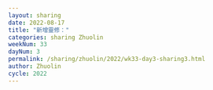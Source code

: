 ```yaml
---
layout: sharing
date: 2022-08-17
title: "新增靈修："
categories: sharing Zhuolin
weekNum: 33
dayNum: 3
permalink: /sharing/zhuolin/2022/wk33-day3-sharing3.html
author: Zhuolin
cycle: 2022
---  
```

